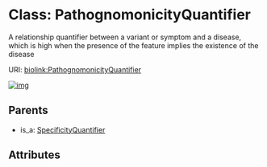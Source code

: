 
# Class: PathognomonicityQuantifier


A relationship quantifier between a variant or symptom and a disease, which is high when the presence of the feature implies the existence of the disease

URI: [biolink:PathognomonicityQuantifier](https://w3id.org/biolink/vocab/PathognomonicityQuantifier)


[![img](https://yuml.me/diagram/nofunky;dir:TB/class/[SpecificityQuantifier],[SpecificityQuantifier]^-[PathognomonicityQuantifier])](https://yuml.me/diagram/nofunky;dir:TB/class/[SpecificityQuantifier],[SpecificityQuantifier]^-[PathognomonicityQuantifier])

## Parents

 *  is_a: [SpecificityQuantifier](SpecificityQuantifier.md)

## Attributes

